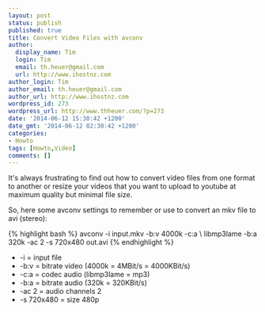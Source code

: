 ```yaml
---
layout: post
status: publish
published: true
title: Convert Video Files with avconv
author:
  display_name: Tim
  login: Tim
  email: th.heuer@gmail.com
  url: http://www.ihostnz.com
author_login: Tim
author_email: th.heuer@gmail.com
author_url: http://www.ihostnz.com
wordpress_id: 273
wordpress_url: http://www.thheuer.com/?p=273
date: '2014-06-12 15:30:42 +1200'
date_gmt: '2014-06-12 02:30:42 +1200'
categories:
- Howto
tags: [Howto,Video]
comments: []
---
```

<p>It's always frustrating to find out how to convert video files from one format to another or resize your videos that you want to upload to youtube at maximum quality but minimal file size.</p>

<p>So, here some avconv settings to remember or use to convert an mkv file to avi (stereo):</p>
{% highlight bash %}
avconv -i input.mkv -b:v 4000k -c:a \
libmp3lame -b:a 320k -ac 2 -s 720x480 out.avi
{% endhighlight %}
<ul>
<li>-i = input file</li>
<li>-b:v = bitrate video (4000k = 4MBit/s = 4000KBit/s)</li>
<li>-c:a = codec audio (libmp3lame = mp3)</li>
<li>-b:a = bitrate audio (320k = 320KBit/s)</li>
<li>-ac 2 = audio channels 2</li>
<li>-s 720x480 = size 480p</li>
</ul>
